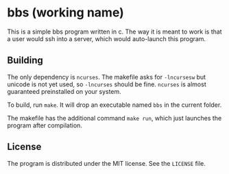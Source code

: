 # bbs (working name)

This is a simple bbs program written in c. The way it is meant to work is that a user would ssh into a server, which would auto-launch this program.

## Building

The only dependency is `ncurses`. The makefile asks for `-lncursesw` but unicode is not yet used, so `-lncurses` should be fine. `ncurses` is almost guaranteed preinstalled on your system.

To build, run `make`. It will drop an executable named `bbs` in the current folder.

The makefile has the additional command `make run`, which just launches the program after compilation.

## License

The program is distributed under the MIT license. See the `LICENSE` file.
